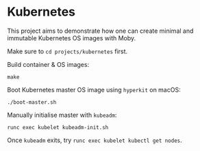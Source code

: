 # Kubernetes

This project aims to demonstrate how one can create minimal and immutable Kubernetes OS images with Moby.

Make sure to `cd projects/kubernetes` first.

Build container & OS images:
```
make
```

Boot Kubernetes master OS image using `hyperkit` on macOS:
```
./boot-master.sh
```

Manually initialise master with `kubeadm`:
```
runc exec kubelet kubeadm-init.sh
```

Once `kubeadm` exits, try `runc exec kubelet kubectl get nodes`.
